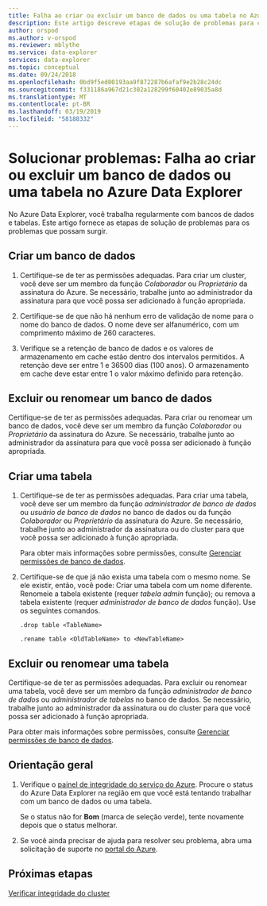 ```yaml
---
title: Falha ao criar ou excluir um banco de dados ou uma tabela no Azure Data Explorer
description: Este artigo descreve etapas de solução de problemas para criar e excluir bancos de dados e tabelas no Azure Data Explorer.
author: orspod
ms.author: v-orspod
ms.reviewer: mblythe
ms.service: data-explorer
services: data-explorer
ms.topic: conceptual
ms.date: 09/24/2018
ms.openlocfilehash: 0bd9f5ed00193aa9f872287b6afaf9e2b28c24dc
ms.sourcegitcommit: f331186a967d21c302a128299f60402e89035a8d
ms.translationtype: MT
ms.contentlocale: pt-BR
ms.lasthandoff: 03/19/2019
ms.locfileid: "58188332"
---
```

# <a name="troubleshoot-failure-to-create-or-delete-a-database-or-table-in-azure-data-explorer"></a>Solucionar problemas: Falha ao criar ou excluir um banco de dados ou uma tabela no Azure Data Explorer

No Azure Data Explorer, você trabalha regularmente com bancos de dados e tabelas. Este artigo fornece as etapas de solução de problemas para os problemas que possam surgir.

## <a name="creating-a-database"></a>Criar um banco de dados

1. Certifique-se de ter as permissões adequadas. Para criar um cluster, você deve ser um membro da função *Colaborador* ou *Proprietário* da assinatura do Azure. Se necessário, trabalhe junto ao administrador da assinatura para que você possa ser adicionado à função apropriada.

1. Certifique-se de que não há nenhum erro de validação de nome para o nome do banco de dados. O nome deve ser alfanumérico, com um comprimento máximo de 260 caracteres.

1. Verifique se a retenção de banco de dados e os valores de armazenamento em cache estão dentro dos intervalos permitidos. A retenção deve ser entre 1 e 36500 dias (100 anos). O armazenamento em cache deve estar entre 1 o valor máximo definido para retenção.

## <a name="deleting-or-renaming-a-database"></a>Excluir ou renomear um banco de dados

Certifique-se de ter as permissões adequadas. Para criar ou renomear um banco de dados, você deve ser um membro da função *Colaborador* ou *Proprietário* da assinatura do Azure. Se necessário, trabalhe junto ao administrador da assinatura para que você possa ser adicionado à função apropriada.

## <a name="creating-a-table"></a>Criar uma tabela

1. Certifique-se de ter as permissões adequadas. Para criar uma tabela, você deve ser um membro da função *administrador de banco de dados* ou *usuário de banco de dados* no banco de dados ou da função *Colaborador* ou *Proprietário* da assinatura do Azure. Se necessário, trabalhe junto ao administrador da assinatura ou do cluster para que você possa ser adicionado à função apropriada.

    Para obter mais informações sobre permissões, consulte [Gerenciar permissões de banco de dados](manage-database-permissions.md).

1. Certifique-se de que já não exista uma tabela com o mesmo nome. Se ele existir, então, você pode: Criar uma tabela com um nome diferente. Renomeie a tabela existente (requer *tabela admin* função); ou remova a tabela existente (requer *administrador de banco de dados* função). Use os seguintes comandos.

    ```Kusto
    .drop table <TableName>

   .rename table <OldTableName> to <NewTableName>
    ```

## <a name="deleting-or-renaming-a-table"></a>Excluir ou renomear uma tabela

Certifique-se de ter as permissões adequadas. Para excluir ou renomear uma tabela, você deve ser um membro da função *administrador de banco de dados* ou *administrador de tabelas* no banco de dados. Se necessário, trabalhe junto ao administrador da assinatura ou do cluster para que você possa ser adicionado à função apropriada.

Para obter mais informações sobre permissões, consulte [Gerenciar permissões de banco de dados](manage-database-permissions.md).

## <a name="general-guidance"></a>Orientação geral

1. Verifique o [painel de integridade do serviço do Azure](https://azure.microsoft.com/status/). Procure o status do Azure Data Explorer na região em que você está tentando trabalhar com um banco de dados ou uma tabela.

    Se o status não for **Bom** (marca de seleção verde), tente novamente depois que o status melhorar.

1. Se você ainda precisar de ajuda para resolver seu problema, abra uma solicitação de suporte no [portal do Azure](https://portal.azure.com/#blade/Microsoft_Azure_Support/HelpAndSupportBlade/overview).

## <a name="next-steps"></a>Próximas etapas

[Verificar integridade do cluster](check-cluster-health.md)